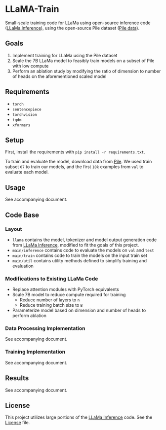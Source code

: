 # LLaMA-Train
Small-scale training code for LLaMa using open-source inference code ([LLaMa Inference](https://github.com/facebookresearch/llama)), using the open-source Pile dataset ([Pile data](https://the-eye.eu/public/AI/pile/)).

## Goals
1. Implement training for LLaMa using the Pile dataset
2. Scale the 7B LLaMa model to feasibly train models on a subset of Pile with low compute
3. Perform an ablation study by modifying the ratio of dimension to number of heads on the aforementioned scaled model

## Requirements
- `torch`
- `sentencepiece`
- `torchvision`
- `tqdm`
- `xformers`

## Setup
First, install the requirements with `pip install -r requirements.txt`.

To train and evaluate the model, download data from [Pile](https://the-eye.eu/public/AI/pile/). We used train subset `07` to train our models, and the first `10k` examples from `val` to evaluate each model.

## Usage
See accompanying document.


## Code Base

### Layout
- `llama` contains the model, tokenizer and model output generation code from [LLaMa Inference](https://github.com/facebookresearch/llama), modified to fit the goals of this project.
- `main/inference` contains code to evaluate the models on `val` and `test`
- `main/train` contains code to train the models on the input train set
- `main/util` contains utility methods defined to simplify training and evaluation

### Modifications to Existing LLaMa Code
- Replace attention modules with PyTorch equivalents
- Scale 7B model to reduce compute required for training
  - Reduce number of layers to `n`
  - Reduce training batch size to `B`
- Parameterize model based on dimension and number of heads to perform ablation

### Data Processing Implementation
See accompanying document.

### Training Implementation
See accompanying document.

## Results
See accompanying document.

## License
This project utilizes large portions of the [LLaMa Inference](https://github.com/facebookresearch/llama) code. See the [License](LICENSE) file.
